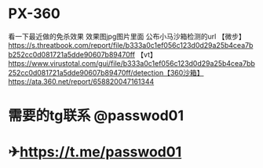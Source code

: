 # PX-360
看一下最近做的免杀效果
效果图jpg图片里面
公布小马沙箱检测的url
【微步】https://s.threatbook.com/report/file/b333a0c1ef056c123d0d29a25b4cea7bb252cc0d081721a5dde90607b89470ff 【vt】https://www.virustotal.com/gui/file/b333a0c1ef056c123d0d29a25b4cea7bb252cc0d081721a5dde90607b89470ff/detection【360沙箱】https://ata.360.net/report/658820047161344
# 需要的tg联系 @passwod01
# ✈https://t.me/passwod01
